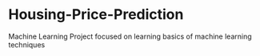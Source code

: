 # Housing-Price-Prediction
Machine Learning Project focused on learning basics of machine learning techniques
